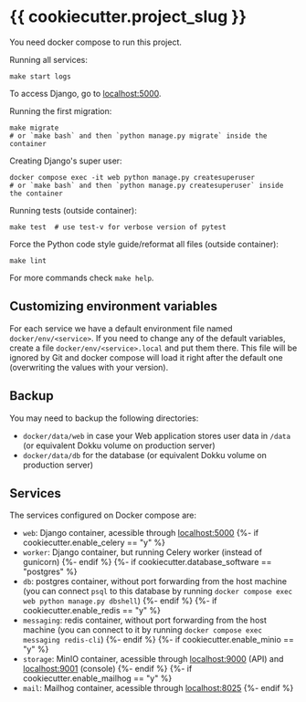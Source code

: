 # {{ cookiecutter.project_slug }}

You need docker compose to run this project.

Running all services:

```shell
make start logs
```

To access Django, go to [localhost:5000](http://localhost:5000).

Running the first migration:

```shell
make migrate
# or `make bash` and then `python manage.py migrate` inside the container
```

Creating Django's super user:

```shell
docker compose exec -it web python manage.py createsuperuser
# or `make bash` and then `python manage.py createsuperuser` inside the container
```

Running tests (outside container):

```shell
make test  # use test-v for verbose version of pytest
```

Force the Python code style guide/reformat all files (outside container):

```shell
make lint
```

For more commands check `make help`.


## Customizing environment variables

For each service we have a default environment file named `docker/env/<service>`. If you need to change any of the
default variables, create a file `docker/env/<service>.local` and put them there. This file will be ignored by Git and
docker compose will load it right after the default one (overwriting the values with your version).


## Backup

You may need to backup the following directories:
- `docker/data/web` in case your Web application stores user data in `/data` (or equivalent Dokku volume on production
  server)
- `docker/data/db` for the database (or equivalent Dokku volume on production server)


## Services

The services configured on Docker compose are:

- `web`: Django container, acessible through [localhost:5000](http://localhost:5000/)
{%- if cookiecutter.enable_celery == "y" %}
- `worker`: Django container, but running Celery worker (instead of gunicorn)
{%- endif %}
{%- if cookiecutter.database_software == "postgres" %}
- `db`: postgres container, without port forwarding from the host machine (you can connect `psql` to this database by
  running `docker compose exec web python manage.py dbshell`)
{%- endif %}
{%- if cookiecutter.enable_redis == "y" %}
- `messaging`: redis container, without port forwarding from the host machine (you can connect to it by running
  `docker compose exec messaging redis-cli`)
{%- endif %}
{%- if cookiecutter.enable_minio == "y" %}
- `storage`: MinIO container, acessible through [localhost:9000](http://localhost:9000/) (API) and
  [localhost:9001](http://localhost:9001/) (console)
{%- endif %}
{%- if cookiecutter.enable_mailhog == "y" %}
- `mail`: Mailhog container, acessible through [localhost:8025](http://localhost:8025)
{%- endif %}
